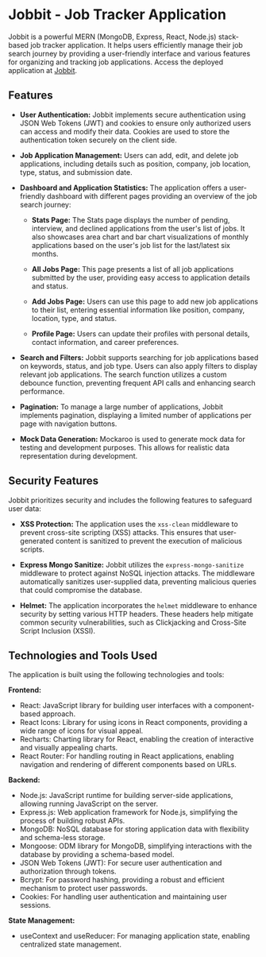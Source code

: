 # Jobbit - Job Tracker Application

Jobbit is a powerful MERN (MongoDB, Express, React, Node.js) stack-based job tracker application. It helps users efficiently manage their job search journey by providing a user-friendly interface and various features for organizing and tracking job applications.
Access the deployed application at [Jobbit](https://jobbit.onrender.com/).

## Features

- **User Authentication:** Jobbit implements secure authentication using JSON Web Tokens (JWT) and cookies to ensure only authorized users can access and modify their data. Cookies are used to store the authentication token securely on the client side.

- **Job Application Management:** Users can add, edit, and delete job applications, including details such as position, company, job location, type, status, and submission date.

- **Dashboard and Application Statistics:** The application offers a user-friendly dashboard with different pages providing an overview of the job search journey:

  - **Stats Page:** The Stats page displays the number of pending, interview, and declined applications from the user's list of jobs. It also showcases area chart and bar chart visualizations of monthly applications based on the user's job list for the last/latest six months.

  - **All Jobs Page:** This page presents a list of all job applications submitted by the user, providing easy access to application details and status.

  - **Add Jobs Page:** Users can use this page to add new job applications to their list, entering essential information like position, company, location, type, and status.

  - **Profile Page:** Users can update their profiles with personal details, contact information, and career preferences.

- **Search and Filters:** Jobbit supports searching for job applications based on keywords, status, and job type. Users can also apply filters to display relevant job applications. The search function utilizes a custom debounce function, preventing frequent API calls and enhancing search performance.

- **Pagination:** To manage a large number of applications, Jobbit implements pagination, displaying a limited number of applications per page with navigation buttons.

- **Mock Data Generation:** Mockaroo is used to generate mock data for testing and development purposes. This allows for realistic data representation during development.

## Security Features

Jobbit prioritizes security and includes the following features to safeguard user data:

- **XSS Protection:** The application uses the `xss-clean` middleware to prevent cross-site scripting (XSS) attacks. This ensures that user-generated content is sanitized to prevent the execution of malicious scripts.

- **Express Mongo Sanitize:** Jobbit utilizes the `express-mongo-sanitize` middleware to protect against NoSQL injection attacks. The middleware automatically sanitizes user-supplied data, preventing malicious queries that could compromise the database.

- **Helmet:** The application incorporates the `helmet` middleware to enhance security by setting various HTTP headers. These headers help mitigate common security vulnerabilities, such as Clickjacking and Cross-Site Script Inclusion (XSSI).

## Technologies and Tools Used

The application is built using the following technologies and tools:

**Frontend:**
- React: JavaScript library for building user interfaces with a component-based approach.
- React Icons: Library for using icons in React components, providing a wide range of icons for visual appeal.
- Recharts: Charting library for React, enabling the creation of interactive and visually appealing charts.
- React Router: For handling routing in React applications, enabling navigation and rendering of different components based on URLs.

**Backend:**
- Node.js: JavaScript runtime for building server-side applications, allowing running JavaScript on the server.
- Express.js: Web application framework for Node.js, simplifying the process of building robust APIs.
- MongoDB: NoSQL database for storing application data with flexibility and schema-less storage.
- Mongoose: ODM library for MongoDB, simplifying interactions with the database by providing a schema-based model.
- JSON Web Tokens (JWT): For secure user authentication and authorization through tokens.
- Bcrypt: For password hashing, providing a robust and efficient mechanism to protect user passwords.
- Cookies: For handling user authentication and maintaining user sessions.

**State Management:**
- useContext and useReducer: For managing application state, enabling centralized state management.
